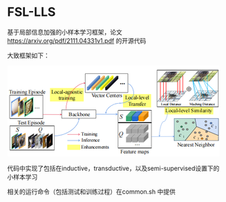 # FSL-LLS
基于局部信息加强的小样本学习框架，论文 https://arxiv.org/pdf/2111.04331v1.pdf 的开源代码

大致框架如下：

![](./image/framework.png)

代码中实现了包括在inductive，transductive，以及semi-supervised设置下的小样本学习

相关的运行命令（包括测试和训练过程）在common.sh 中提供
